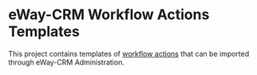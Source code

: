 # eWay-CRM Workflow Actions Templates
This project contains templates of [workflow actions](https://kb.eway-crm.com/documentation/5-administration-application/5-11-workflow-diagrams/5-10-actions/common-principles-of-work-with-actions) that can be imported through eWay-CRM Administration.